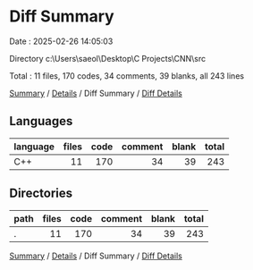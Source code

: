 # Diff Summary

Date : 2025-02-26 14:05:03

Directory c:\\Users\\saeol\\Desktop\\C Projects\\CNN\\src

Total : 11 files,  170 codes, 34 comments, 39 blanks, all 243 lines

[Summary](results.md) / [Details](details.md) / Diff Summary / [Diff Details](diff-details.md)

## Languages
| language | files | code | comment | blank | total |
| :--- | ---: | ---: | ---: | ---: | ---: |
| C++ | 11 | 170 | 34 | 39 | 243 |

## Directories
| path | files | code | comment | blank | total |
| :--- | ---: | ---: | ---: | ---: | ---: |
| . | 11 | 170 | 34 | 39 | 243 |

[Summary](results.md) / [Details](details.md) / Diff Summary / [Diff Details](diff-details.md)